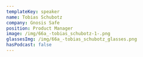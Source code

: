 ```yaml
---
templateKey: speaker
name: Tobias Schubotz
company: Gnosis Safe
position: Product Manager
image: /img/66a_-tobias_schubotz-1-.png
glassesImg: /img/66a_-tobias_schubotz_glasses.png
hasPodcast: false
---
```


